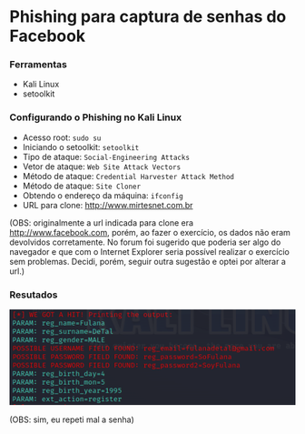 # Phishing para captura de senhas do Facebook

### Ferramentas

- Kali Linux
- setoolkit

### Configurando o Phishing no Kali Linux

- Acesso root: ``` sudo su ```
- Iniciando o setoolkit: ``` setoolkit ```
- Tipo de ataque: ``` Social-Engineering Attacks ```
- Vetor de ataque: ``` Web Site Attack Vectors ```
- Método de ataque: ```Credential Harvester Attack Method ```
- Método de ataque: ``` Site Cloner ```
- Obtendo o endereço da máquina: ``` ifconfig ```
- URL para clone: http://www.mirtesnet.com.br

(OBS: originalmente a url indicada para clone era http://www.facebook.com, porém, ao fazer o exercício, os dados não eram devolvidos corretamente. No forum foi sugerido que poderia ser algo do navegador e que com o Internet Explorer seria possível realizar o exercício sem problemas. Decidi, porém, seguir outra sugestão e optei por alterar a url.)

### Resutados

![Alt text](./desafio-phishing.png "Desafio Phishing")

(OBS: sim, eu repeti mal a senha)
